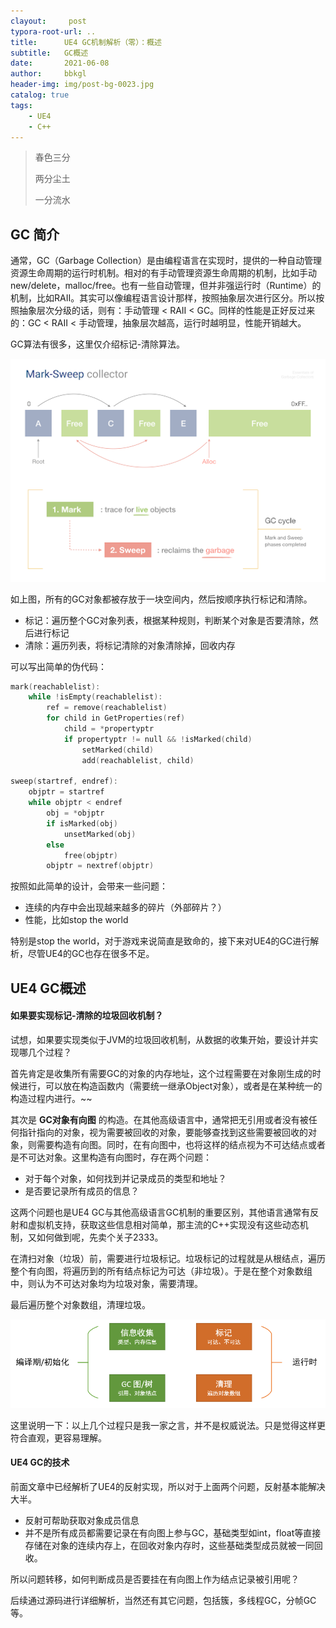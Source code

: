 ```yaml
---
clayout:     post
typora-root-url: ..
title:      UE4 GC机制解析（零）：概述
subtitle:   GC概述
date:       2021-06-08
author:     bbkgl
header-img: img/post-bg-0023.jpg
catalog: true
tags:
    - UE4
    - C++
---
```


> 春色三分
>
> 两分尘土
>
> 一分流水

## GC 简介

通常，GC（Garbage Collection）是由编程语言在实现时，提供的一种自动管理资源生命周期的运行时机制。相对的有手动管理资源生命周期的机制，比如手动new/delete，malloc/free。也有一些自动管理，但并非强运行时（Runtime）的机制，比如RAII。其实可以像编程语言设计那样，按照抽象层次进行区分。所以按照抽象层次分级的话，则有：手动管理 < RAII < GC。同样的性能是正好反过来的：GC < RAII < 手动管理，抽象层次越高，运行时越明显，性能开销越大。

GC算法有很多，这里仅介绍标记-清除算法。

![Writing a Mark-Sweep Garbage Collector – Dmitry Soshnikov](/cloud_img/unnamed.png)

如上图，所有的GC对象都被存放于一块空间内，然后按顺序执行标记和清除。

- 标记：遍历整个GC对象列表，根据某种规则，判断某个对象是否要清除，然后进行标记
- 清除：遍历列表，将标记清除的对象清除掉，回收内存

可以写出简单的伪代码：

```cpp
mark(reachablelist):
    while !isEmpty(reachablelist):
        ref = remove(reachablelist)
        for child in GetProperties(ref)
            child = *propertyptr
            if propertyptr != null && !isMarked(child)
                setMarked(child)
                add(reachablelist, child)
                
sweep(startref, endref):
    objptr = startref
    while objptr < endref
        obj = *objptr
        if isMarked(obj)
            unsetMarked(obj)
        else
            free(objptr)
        objptr = nextref(objptr)
```

按照如此简单的设计，会带来一些问题：

- 连续的内存中会出现越来越多的碎片（外部碎片？）
- 性能，比如stop the world

特别是stop the world，对于游戏来说简直是致命的，接下来对UE4的GC进行解析，尽管UE4的GC也存在很多不足。

## UE4 GC概述

#### 如果要实现标记-清除的垃圾回收机制？

试想，如果要实现类似于JVM的垃圾回收机制，从数据的收集开始，要设计并实现哪几个过程？

首先肯定是收集所有需要GC的对象的内存地址，这个过程需要在对象刚生成的时候进行，可以放在构造函数内（需要统一继承Object对象），或者是在某种统一的构造过程内进行。~~

其次是 **GC对象有向图** 的构造。在其他高级语言中，通常把无引用或者没有被任何指针指向的对象，视为需要被回收的对象，要能够查找到这些需要被回收的对象，则需要构造有向图。同时，在有向图中，也将这样的结点视为不可达结点或者是不可达对象。这里构造有向图时，存在两个问题：

- 对于每个对象，如何找到并记录成员的类型和地址？
- 是否要记录所有成员的信息？

这两个问题也是UE4 GC与其他高级语言GC机制的重要区别，其他语言通常有反射和虚拟机支持，获取这些信息相对简单，那主流的C++实现没有这些动态机制，又如何做到呢，先卖个关子2333。

在清扫对象（垃圾）前，需要进行垃圾标记。垃圾标记的过程就是从根结点，遍历整个有向图，将遍历到的所有结点标记为可达（非垃圾）。于是在整个对象数组中，则认为不可达对象均为垃圾对象，需要清理。

最后遍历整个对象数组，清理垃圾。

![image-20210609115045747](/cloud_img/image-20210609115045747.png)

这里说明一下：以上几个过程只是我一家之言，并不是权威说法。只是觉得这样更符合直观，更容易理解。

#### UE4 GC的技术

前面文章中已经解析了UE4的反射实现，所以对于上面两个问题，反射基本能解决大半。

- 反射可帮助获取对象成员信息
- 并不是所有成员都需要记录在有向图上参与GC，基础类型如int，float等直接存储在对象的连续内存上，在回收对象内存时，这些基础类型成员就被一同回收。

所以问题转移，如何判断成员是否要挂在有向图上作为结点记录被引用呢？

后续通过源码进行详细解析，当然还有其它问题，包括簇，多线程GC，分帧GC等。